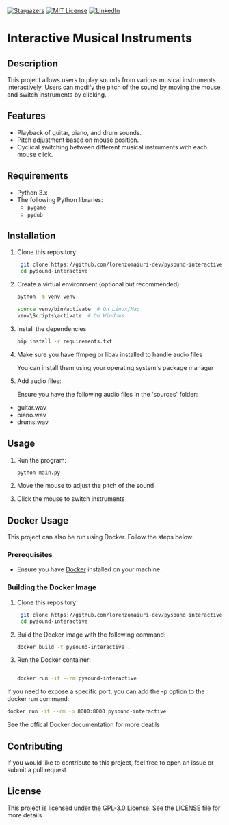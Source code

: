 [![Stargazers][stars-shield]][stars-url]
[![MIT License][license-shield]][license-url]
[![LinkedIn][linkedin-shield]][linkedin-url]

# Interactive Musical Instruments

## Description

This project allows users to play sounds from various musical instruments interactively. Users can modify the pitch of the sound by moving the mouse and switch instruments by clicking.

## Features

- Playback of guitar, piano, and drum sounds.
- Pitch adjustment based on mouse position.
- Cyclical switching between different musical instruments with each mouse click.

## Requirements

- Python 3.x
- The following Python libraries:
  - `pygame`
  - `pydub`

## Installation

1. Clone this repository:

   ```bash
    git clone https://github.com/lorenzomaiuri-dev/pysound-interactive.git
    cd pysound-interactive
2. Create a virtual environment (optional but recommended):

    ```bash
    python -m venv venv

    source venv/bin/activate  # On Linux/Mac
    venv\Scripts\activate  # On Windows
3. Install the dependencies

    ```bash
    pip install -r requirements.txt
4. Make sure you have ffmpeg or libav installed to handle audio files

    You can install them using your operating system's package manager

5. Add audio files:

    Ensure you have the following audio files in the 'sources' folder:

- guitar.wav
- piano.wav
- drums.wav

## Usage

1. Run the program:

    ```bash
    python main.py
2. Move the mouse to adjust the pitch of the sound

3. Click the mouse to switch instruments

## Docker Usage

This project can also be run using Docker. Follow the steps below:

### Prerequisites

- Ensure you have [Docker](https://www.docker.com/) installed on your machine.

### Building the Docker Image

1. Clone this repository:

   ```bash
    git clone https://github.com/lorenzomaiuri-dev/pysound-interactive.git
    cd pysound-interactive
2. Build the Docker image with the following command:

   ```bash
   docker build -t pysound-interactive .
3. Run the Docker container:

    ```bash

    docker run -it --rm pysound-interactive

If you need to expose a specific port, you can add the -p option to the docker run command:

```bash
docker run -it --rm -p 8000:8000 pysound-interactive
```

See the offical Docker documentation for more deatils

## Contributing

If you would like to contribute to this project, feel free to open an issue or submit a pull request

## License

This project is licensed under the GPL-3.0 License. See the [LICENSE](./LICENSE) file for more details

<!-- LINKS & IMAGES -->
[stars-shield]: https://img.shields.io/github/stars/lorenzomaiuri-dev/pysound-interactive?style=social
[stars-url]: https://github.com/lorenzomaiuri-dev/pysound-interactive/stargazers
[license-shield]: https://img.shields.io/badge/license-GPL--3.0-blue.svg
[license-url]: https://www.gnu.org/licenses/gpl-3.0.html
[linkedin-shield]: https://img.shields.io/badge/LinkedIn-Profile-blue?logo=linkedin&logoColor=white
[linkedin-url]: https://it.linkedin.com/in/lorenzo-maiuri-9a7472244
